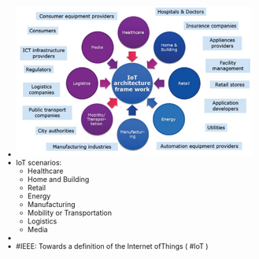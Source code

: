 - ![image.png](../assets/image_1646146599290_0.png)
- IoT scenarios:
	- Healthcare
	- Home and Building
	- Retail
	- Energy
	- Manufacturing
	- Mobility or Transportation
	- Logistics
	- Media
-
- #IEEE: Towards a definition of the Internet ofThings ( #IoT )